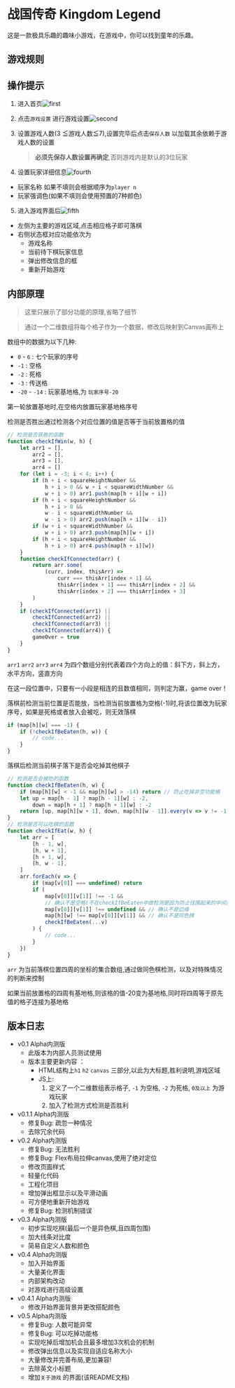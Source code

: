 # 战国传奇 Kingdom Legend

这是一款极具乐趣的趣味小游戏，在游戏中，你可以找到童年的乐趣。

## 游戏规则

## 操作提示

1. 进入首页![first](.\aboutMD\first.jpg)

2. 点击`游戏设置` 进行游戏设置![second](.\aboutMD\second.jpg)

3. 设置游戏人数(3 ≦游戏人数≦7),设置完毕后点击`保存人数` 以加载其余依赖于游戏人数的设置

	> **必须先保存人数设置再确定**,否则游戏内是默认的3位玩家

4. 设置玩家详细信息![fourth](.\aboutMD\fourth.jpg)
  - 玩家名称 如果不填则会根据顺序为`player n`
  - 玩家强调色(如果不填则会使用预置的7种颜色)

5. 进入游戏界面后![fifth](.\aboutMD\fifth.jpg)
  - 左侧为主要的游戏区域,点击相应格子即可落棋
  - 右侧状态框对应功能依次为
	  - 游戏名称
	   - 当前待下棋玩家信息
	   - 弹出修改信息的框
	   - 重新开始游戏

## 内部原理

> 这里只展示了部分功能的原理,省略了细节

> 通过一个二维数组将每个格子作为一个数据，修改后映射到Canvas画布上

数组中的数据为以下几种:

- `0` - `6` : 七个玩家的序号
- `-1` : 空格
- `-2` : 死格
- `-3` : 传送格
- `-20` - `-14` : 玩家基地格,为 `玩家序号-20`

第一轮放置基地时,在空格内放置玩家基地格序号

检测是否胜出通过检测各个对应位置的值是否等于当前放置格的值

```javascript
// 检测是否获胜的函数
function checkIfWin(w, h) {
	let arr1 = [],
		arr2 = [],
		arr3 = [],
		arr4 = []
	for (let i = -3; i < 4; i++) {
		if (h + i < squareHeightNumber &&
            h + i > 0 && w + i < squareWidthNumber &&
            w + i > 0) arr1.push(map[h + i][w + i])
		if (h + i < squareHeightNumber &&
            h + i > 0 &&
            w - i < squareWidthNumber &&
            w - i > 0) arr2.push(map[h + i][w - i])
		if (w + i < squareWidthNumber &&
            w + i > 0) arr3.push(map[h][w + i])
		if (h + i < squareHeightNumber &&
            h + i > 0) arr4.push(map[h + i][w])
	}
	function checkIfConnected(arr) {
		return arr.some(
			(curr, index, thisArr) =>
				curr === thisArr[index + 1] &&
				thisArr[index + 1] === thisArr[index + 2] &&
				thisArr[index + 2] === thisArr[index + 3]
		)
	}
	if (checkIfConnected(arr1) ||
        checkIfConnected(arr2) ||
        checkIfConnected(arr3) ||
        checkIfConnected(arr4)) {
		gameOver = true
	}
}
```

`arr1` `arr2` `arr3` `arr4` 为四个数组分别代表着四个方向上的值：斜下方，斜上方，水平方向，竖直方向

在这一段位置中，只要有一小段是相连的且数值相同，则判定为赢，game over！

落棋前检测当前位置是否能放，当检测当前放置格为空格(-1)时,将该位置改为玩家序号，如果是死格或者放入会被吃，则无效落棋

``` javaScript
if (map[h][w] === -1) {
	if (!checkIfBeEaten(h, w)) {
		// code...
	}
}
```

落棋后检测当前棋子落下是否会吃掉其他棋子

``` javascript
// 检测是否会被吃的函数
function checkIfBeEaten(h, w) {
	if (map[h][w] < -1 && map[h][w] > -14) return // 防止吃掉非空功能格
	let up = map[h - 1] ? map[h - 1][w] : -2,
		down = map[h + 1] ? map[h + 1][w] : -2
	return [up, map[h][w + 1], down, map[h][w - 1]].every(v => v != -1)
}
// 检测是否可以吃棋的函数
function checkIfEat(w, h) {
	let arr = [
		[h - 1, w],
		[h, w + 1],
		[h + 1, w],
		[h, w - 1],
	]
	arr.forEach(v => {
		if (map[v[0]] === undefined) return
		if (
			map[v[0]][v[1]] !== -1 &&
            // 确认不是空格(不在checkIfBeEaten中做检测是因为防止往围起来的中间放所导致的Bug)
			map[v[0]][v[1]] !== undefined && // 确认不是边缘
			map[h][w] !== map[v[0]][v[1]] && // 确认不是同色棋
			checkIfBeEaten(...v)
		) {
			// code...
		}
	})
}
```

`arr` 为当前落棋位置四周的坐标的集合数组,通过做同色棋检测，以及对特殊情况的判断来控制

如果当前放置格的四周有基地格,则该格的值-20变为基地格,同时将四周等于原先值的格子连接为基地格

## 版本日志

- v0.1 Alpha内测版
	- 此版本为内部人员测试使用
	- 版本主要更新内容 ：
		- HTML结构上`h1` `h2` `canvas` 三部分,以此为大标题,胜利说明,游戏区域
		- JS上:
			1. 定义了一个二维数组表示格子, `-1` 为空格, `-2` 为死格, `0及以上` 为游戏玩家
			2. 加入了检测方式检测是否胜利
- v0.1.1 Alpha内测版
	- 修复Bug: 疏忽一种情况
	- 去除冗余代码
- v0.2 Alpha内测版
	- 修复Bug: 无法胜利
	- 修复Bug: Flex布局拉伸canvas,使用了绝对定位
	- 修改页面样式
	- 轻量化代码
	- 工程化项目
	- 增加弹出框显示以及平滑动画
	- 可方便地重新开始游戏
	- 修复Bug: 检测机制错误
- v0.3 Alpha内测版
	- 初步实现吃棋(最后一个是异色棋,且四周包围)
	- 加大线条对比度
	- 简易自定义人数和颜色
- v0.4 Alpha内测版
	- 加入开始界面
	- 大量美化界面
	- 内部架构改动
	- 对游戏进行高级设置
- v0.4.1 Alpha内测版
	- 修改开始界面背景并更改搭配颜色
- v0.5 Alpha内测版
	- 修复Bug: 人数可能异常
	- 修复Bug: 可以吃掉功能格
	- 实现吃掉后增加机会且最多增加3次机会的机制
	- 修改弹出信息以及实现自适应名称大小
	- 大量修改并完善布局,更加兼容!
	- 去除英文小标题
	- 增加`关于游戏` 的界面(该README文档)

